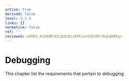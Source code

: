 ```yaml
---
active: true
derived: false
level: 4.1.0
links: []
normative: false
ref: ''
reviewed: u8PKS_A2kBHR76IzbdCBiiWfKiarm3SVBFrQuEqRWXg=
---
```


# Debugging

This chapter list the requirements that pertain to debugging.